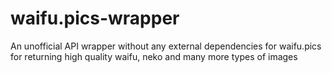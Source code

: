 # waifu.pics-wrapper
An unofficial API wrapper without any external dependencies for waifu.pics for returning high quality waifu, neko and many more types of images
